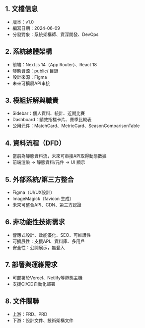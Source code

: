 ## 1. 文檔信息
- 版本：v1.0
- 編寫日期：2024-06-09
- 分發對象：系統架構師、資深開發、DevOps

## 2. 系統總體架構
- 前端：Next.js 14（App Router）、React 18
- 靜態資源：public/ 目錄
- 設計來源：Figma
- 未來可擴展API串接

## 3. 模組拆解與職責
- Sidebar：個人資料、統計、近期比賽
- Dashboard：績效指標卡片、賽季比較表
- 公用元件：MatchCard、MetricCard、SeasonComparisonTable

## 4. 資料流程（DFD）
- 當前為靜態資料流，未來可串接API取得動態數據
- 前端渲染 → 靜態資料/元件 → UI 顯示

## 5. 外部系統/第三方整合
- Figma（UI/UX設計）
- ImageMagick（favicon 生成）
- 未來可整合API、CDN、第三方認證

## 6. 非功能性技術需求
- 響應式設計、效能優化、SEO、可維護性
- 可擴展性：支援API、資料庫、多用戶
- 安全性：公開展示，無登入

## 7. 部署與運維需求
- 可部署於Vercel、Netlify等靜態主機
- 支援CI/CD自動化部署

## 8. 文件關聯
- 上游：FRD、PRD
- 下游：設計文件、技術架構文件 